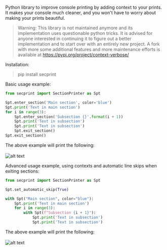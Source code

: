 Python library to improve console printing by adding context to your prints. It makes your console much cleaner, and you won't have to worry about making your prints beautiful.

> Warning: This library is not maintained anymore and its implementation uses questionable python
> tricks. It is advised for anyone interested in continuing it to figure out a better implementation
> and to start over with an entirely new project.
> A fork with more some additional features and more maintenance efforts is available at 
> https://pypi.org/project/context-verbose/

Installation:
> pip install secprint

Basic usage example:

```python
from secprint import SectionPrinter as Spt

Spt.enter_section('Main section', color='blue')
Spt.print('Text in main section')
for i in range(3):
    Spt.enter_section('Subsection {}'.format(i + 1))
    Spt.print('Text in subsection')
    Spt.print('Text in subsection')
    Spt.exit_section()
Spt.exit_section()
```

The above example will print the following:\
\
![alt text](https://github.com/ValerianRey/ContextPrinter/blob/main/images/secprint_1.png "Basic example output")

Advanced usage example, using contexts and automatic line skips when exiting sections:

```python
from secprint import SectionPrinter as Spt

Spt.set_automatic_skip(True)

with Spt("Main section", color="blue"):
    Spt.print('Text in main section')
    for i in range(3):
        with Spt(f"Subsection {i + 1}"):
            Spt.print('Text in subsection')
            Spt.print('Text in subsection')
```

The above example will print the following:\
\
![alt text](https://github.com/ValerianRey/ContextPrinter/blob/main/images/secprint_2.png "Basic example output")
